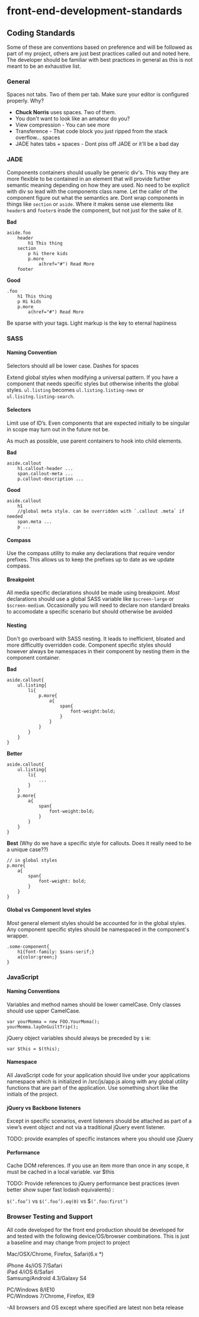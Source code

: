 front-end-development-standards
===============================

## Coding Standards
Some of these are conventions based on preference and will be followed as part of my project, others are just best practices called out and noted here. The developer should be familiar with best practices in general as this is not meant to be an exhaustive list.

### General
Spaces not tabs. Two of them per tab. Make sure your editor is configured properly. Why?
 
- **Chuck Norris** uses spaces. Two of them.
- You don't want to look like an amateur do you?
- View compression - You can see more
- Transference - That code block you just ripped from the stack overflow... spaces
- JADE hates tabs + spaces - Dont piss off JADE or it'll be a bad day

### JADE

Components containers should usually be generic div's. This way they are more flexible to be contained in an element that will provide further semantic meaning depending on how they are used. No need to be explicit with div so lead with the components class name. Let the caller of the component figure out what the semantics are. Dont wrap components in things like `section` or `aside`. Where it makes sense use elements like `header`s and `footer`s insde the component, but not just for the sake of it.

**Bad**

    aside.foo
        header
            h1 This thing
        section
            p hi there kids
            p.more
                a(href="#") Read More
        footer
        
**Good**

    .foo
        h1 This thing
        p Hi kids
        p.more
            a(href="#") Read More
        
Be sparse with your tags. Light markup is the key to eternal hapiiness

### SASS

#### Naming Convention
Selectors should all be lower case. Dashes for spaces

Extend global styles when modifying a universal pattern. If you have a component that needs specific styles but otherwise inherits the global styles. `ul.listing` becomes `ul.listing.listing-news` or `ul.lisitng.listing-search`. 

#### Selectors
Limit use of ID’s. Even components that are expected initially to be singular in scope may turn out in the future not be.

As much as possible, use parent containers to hook into child elements. 

**Bad**

    aside.callout
        h1.callout-header ...
        span.callout-meta ...
        p.callout-description ...
    
**Good**

    aside.callout
        h1
        //global meta style. can be overridden with `.callout .meta` if needed
        span.meta ... 
        p ...

#### Compass
Use the compass utility to make any declarations that require vendor prefixes. This allows us to keep the prefixes up to date as we update compass.
#### Breakpoint
All media specific declarations should be made using breakpoint. *Most* declarations should use a global SASS variable like `$screen-large` or `$screen-medium`. Occasionally you will need to declare non standard breaks to accomodate a specific scenario but should otherwise be avoided
#### Nesting
Don't go overboard with SASS nesting. It leads to inefficient, bloated and more difficultly overridden code. Component specific styles should however always be namespaces in their component by nesting them in the component container.

**Bad**

    aside.callout{
        ul.listing{
            li{
                p.more{
                    a{
                        span{
                            font-weight:bold;
                        }
                    }
                }
            }  
        }
    }
**Better**

    aside.callout{
        ul.listing{
            li{
                ...
            }
        }
        p.more{
            a{
                span{
                    font-weight:bold;
                }
            } 
        }
    }

**Best**
(Why do we have a specific style for callouts. Does it really need to be a unique case??)

    // in global styles
    p.more{
        a{
            span{
                font-weight: bold; 
            }
        }
    }

#### Global vs Component level styles
*Most* general element styles should be accounted for in the global styles. Any component specific styles should be namespaced in the component's wrapper.

    .some-component{
        h1{font-family: $sans-serif;}
        a{color:green;}
    }

### JavaScript
#### Naming Conventions
Variables and method names should be lower camelCase. Only classes should use upper CamelCase.

    var yourMomma = new FOO.YourMoma();
    yourMomma.layOnGuiltTrip();

jQuery object variables should always be preceded by `$` ie:

    var $this = $(this);

    
#### Namespace
All JavaScript code for your application should live under your applications namespace which is initialized in /src/js/app.js along with any global utility functions that are part of the application. Use something short like the initials of the project.

#### jQuery vs Backbone listeners
Except in specific scenarios, event listeners should be attached as part of a view’s event object and not via a traditional jQuery event listener. 

TODO: provide examples of specific instances where you should use jQuery

#### Performance
Cache DOM references. If you use an item more than once in any scope, it must be cached in a local variable.
var $this

TODO: Provide references to jQuery performance best practices (even better show super fast lodash equivalents) :

`$(‘.foo’)` vs `$(‘.foo’).eq(0)` vs $`(‘.foo:first’)`

### Browser Testing and Support
All code developed for the front end production should be developed for and tested with the following device/OS/browser combinations. This is just a baseline and may change from project to project

Mac/OSX/Chrome, Firefox, Safari(6.x *)

iPhone 4s/iOS 7/Safari  
iPad 4/iOS 6/Safari  
Samsung/Android 4.3/Galaxy S4

PC/Windows 8/IE10  
PC/Windows 7/Chrome, Firefox, IE9

-All browsers and OS except where specified are latest non beta release


